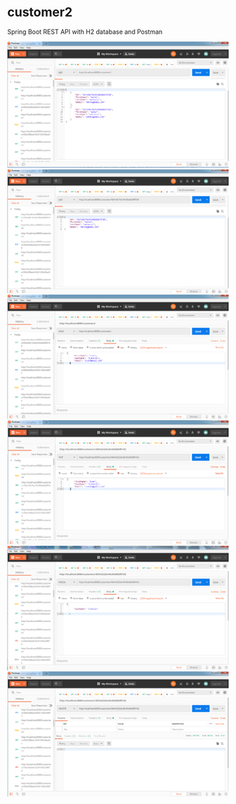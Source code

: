 # customer2
Spring Boot REST API with H2 database and Postman

![](images/get.png)
![](images/get_one.png)
![](images/post.png)
![](images/put.png)
![](images/patch.png)
![](images/delete.png)
